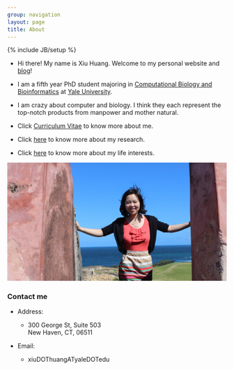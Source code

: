 ```yaml
---
group: navigation
layout: page
title: About
---
```


{% include JB/setup %}

-   Hi there! My name is Xiu Huang. Welcome to my personal website and
    [blog](</archive.html>)!

-   I am a fifth year PhD student majoring in [Computational Biology and
    Bioinformatics](<http://cbb.yale.edu/>) at [Yale
    University](<http://www.yale.edu/>).

-   I am crazy about computer and biology. I think they each represent the
    top-notch products from manpower and mother natural.

-   Click [Curriculum Vitae](</assets/pdf/XiuHuang.pdf>) to know more about me.

-   Click [here](</research.html>) to know more about my research.

-   Click [here](</interests.html>) to know more about my life interests.

![](<./assets/images/IMG_2094-2.png>)

### Contact me

-   Address:

    -   300 George St, Suite 503  
        New Haven, CT, 06511

-   Email:

    -   xiuDOThuangATyaleDOTedu
